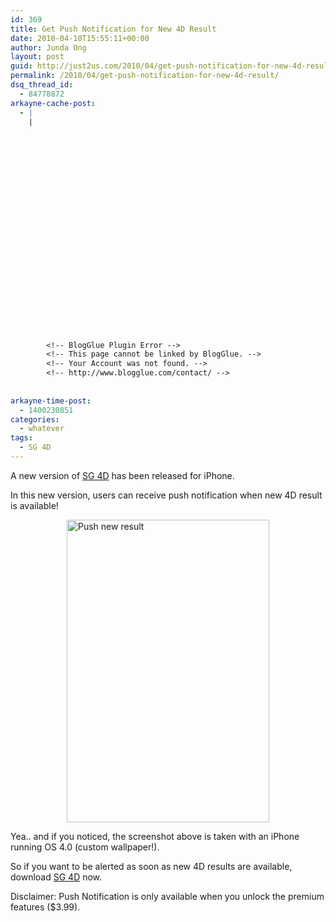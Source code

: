 ```yaml
---
id: 369
title: Get Push Notification for New 4D Result
date: 2010-04-10T15:55:11+00:00
author: Junda Ong
layout: post
guid: http://just2us.com/2010/04/get-push-notification-for-new-4d-result/
permalink: /2010/04/get-push-notification-for-new-4d-result/
dsq_thread_id:
  - 84778872
arkayne-cache-post:
  - |
    |
        
        
        
        
        
        
        
        
        
        
        
        
        
        
        
        
        
        
        
        
        
        
        
        <!-- BlogGlue Plugin Error -->
        <!-- This page cannot be linked by BlogGlue. -->
        <!-- Your Account was not found. -->
        <!-- http://www.blogglue.com/contact/ -->
        
        
arkayne-time-post:
  - 1400230851
categories:
  - whatever
tags:
  - SG 4D
---
```

A new version of <a href="http://itunes.apple.com/sg/app/sg-4d/id294815815?mt=8" onclick="__gaTracker('send', 'event', 'outbound-article', 'http://itunes.apple.com/sg/app/sg-4d/id294815815?mt=8', 'SG 4D');">SG 4D</a> has been released for iPhone.

In this new version, users can receive push notification when new 4D result is available! 

<a href="http://just2us.com/wp-content/uploads/2010/04/Pushnewresult.png" onclick="__gaTracker('send', 'event', 'outbound-article', 'http://just2us.com/wp-content/uploads/2010/04/Pushnewresult.png', '');"><img title="Push new result" style="border-right: 0px; border-top: 0px; display: block; float: none; margin-left: auto; border-left: 0px; margin-right: auto; border-bottom: 0px" height="484" alt="Push new result" src="http://just2us.com/wp-content/uploads/2010/04/Pushnewresult_thumb.png" width="324" border="0" /></a> 

Yea.. and if you noticed, the screenshot above is taken with an iPhone running OS 4.0 (custom wallpaper!).

So if you want to be alerted as soon as new 4D results are available, download <a href="http://itunes.apple.com/sg/app/sg-4d/id294815815?mt=8" onclick="__gaTracker('send', 'event', 'outbound-article', 'http://itunes.apple.com/sg/app/sg-4d/id294815815?mt=8', 'SG 4D');">SG 4D</a> now.

Disclaimer: Push Notification is only available when you unlock the premium features ($3.99).

<div style="font-size:0px;height:0px;line-height:0px;margin:0;padding:0;clear:both">
</div>